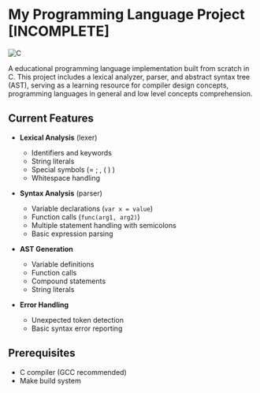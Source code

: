 # My Programming Language Project [INCOMPLETE]

![C](https://img.shields.io/badge/c-%2300599C.svg?style=for-the-badge&logo=c&logoColor=white)

A educational programming language implementation built from scratch in C. This project includes a lexical analyzer, parser, and abstract syntax tree (AST), serving as a learning resource for compiler design concepts, programming languages in general and low level concepts comprehension.

## Current Features

- **Lexical Analysis** (lexer)
  - Identifiers and keywords
  - String literals
  - Special symbols (= ; , ( ) )
  - Whitespace handling

- **Syntax Analysis** (parser)
  - Variable declarations (`var x = value`)
  - Function calls (`func(arg1, arg2)`)
  - Multiple statement handling with semicolons
  - Basic expression parsing

- **AST Generation**
  - Variable definitions
  - Function calls
  - Compound statements
  - String literals

- **Error Handling**
  - Unexpected token detection
  - Basic syntax error reporting

## Prerequisites
- C compiler (GCC recommended)
- Make build system

